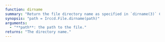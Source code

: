 ```yaml
---
function: dirname
summary: "Return the file directory name as specified in `dirname(3)` C function."
synopsis: "path = Irccd.File.dirname(path)"
arguments:
  - "**path**: the path to the file."
returns: "The directory name."
---
```

